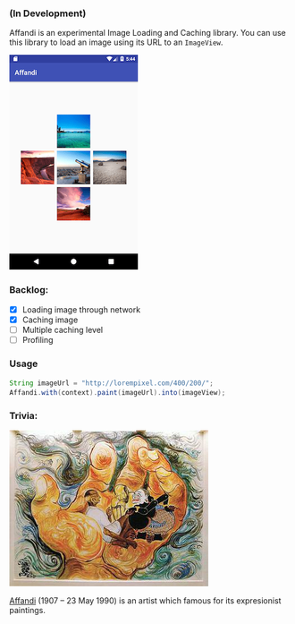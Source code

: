 ### (In Development)

Affandi is an experimental Image Loading and Caching library. You can use this library to load an image using its URL to an `ImageView`. 

![demo](raw/demo.png)

### Backlog:

- [x] Loading image through network
- [x] Caching image
- [ ] Multiple caching level
- [ ] Profiling

### Usage

```java
String imageUrl = "http://lorempixel.com/400/200/";
Affandi.with(context).paint(imageUrl).into(imageView);
```

### Trivia:

![affandi painting](raw/affandi-wisdom-of-the-east.jpg)

[Affandi](https://en.wikipedia.org/wiki/Affandi) (1907 – 23 May 1990) is an artist which famous for its expresionist paintings.

